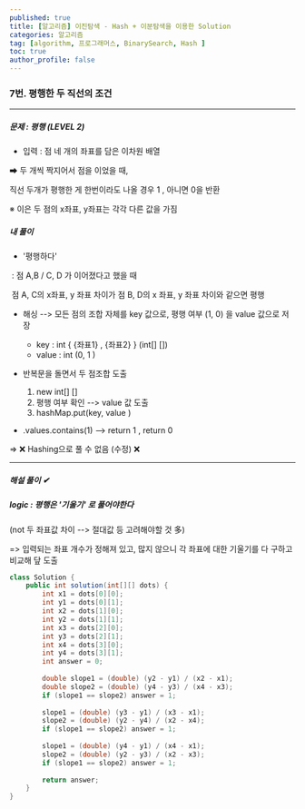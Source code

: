 ```yaml
---
published: true
title: [알고리즘] 이진탐색 - Hash + 이분탐색을 이용한 Solution
categories: 알고리즘 
tag: [algorithm, 프로그래머스, BinarySearch, Hash ] 
toc: true
author_profile: false 
---
```




### 7번. 평행한 두 직선의 조건 

---

##### 문제 : 평행 (LEVEL 2)

* 입력 : 점 네 개의 좌표를 담은 이차원 배열 

➡ 두 개씩 짝지어서 점을 이었을 때,

   직선 두개가 평행한 게 한번이라도 나올 경우 1 , 아니면 0을 반환 

※ 이은 두 점의 x좌표, y좌표는 각각 다른 값을 가짐 



##### 내 풀이

* '평행하다' 

​	: 점 A,B / C, D 가 이어졌다고 했을 때 

​	점 A, C의 x좌표, y 좌표 차이가 점 B, D의 x 좌표, y 좌표 차이와 같으면 평행 



* 해싱 --> 모든 점의 조합 자체를 key 값으로, 평행 여부 (1, 0) 을 value 값으로 저장
  *  key : int { {좌표1} , {좌표2} }   (int[] [])
  * value  : int (0, 1 )



* 반복문을 돌면서 두 점조합 도출 

  1. new int[] []
  2. 평행 여부 확인 --> value 값 도출 
  3. hashMap.put(key, value )

   

* .values.contains(1) --> return 1 , return 0



=> ❌ Hashing으로 풀 수 없음 (수정) ❌ 



---

##### 해설 풀이 ✔

##### logic : 평행은 '기울기' 로 풀어야한다 

(not 두 좌표값 차이 --> 절대값 등 고려해야할 것 多)

=> 입력되는 좌표 개수가 정해져 있고, 많지 않으니 각 좌표에 대한 기울기를 다 구하고 비교해 닾 도출 

```java
class Solution {
    public int solution(int[][] dots) {
        int x1 = dots[0][0];
        int y1 = dots[0][1];
        int x2 = dots[1][0];
        int y2 = dots[1][1];
        int x3 = dots[2][0];
        int y3 = dots[2][1];
        int x4 = dots[3][0];
        int y4 = dots[3][1];
        int answer = 0;
        
        double slope1 = (double) (y2 - y1) / (x2 - x1);
        double slope2 = (double) (y4 - y3) / (x4 - x3);
        if (slope1 == slope2) answer = 1;
        
        slope1 = (double) (y3 - y1) / (x3 - x1);
        slope2 = (double) (y2 - y4) / (x2 - x4);
        if (slope1 == slope2) answer = 1;
        
        slope1 = (double) (y4 - y1) / (x4 - x1);
        slope2 = (double) (y2 - y3) / (x2 - x3);
        if (slope1 == slope2) answer = 1;
        
        return answer;
    }
}
```


